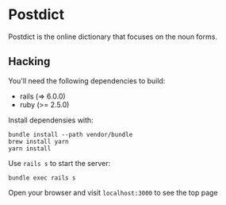 # Postdict
Postdict is the online dictionary that focuses on the noun forms.

## Hacking
You'll need the following dependencies to build:

* rails (=> 6.0.0)
* ruby (>= 2.5.0)

Install dependensies with:

    bundle install --path vendor/bundle
    brew install yarn
    yarn install

Use `rails s` to start the server:

    bundle exec rails s

Open your browser and visit `localhost:3000` to see the top page
